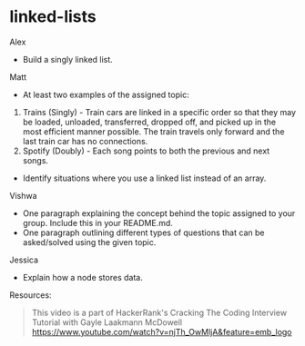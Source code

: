 # linked-lists
Alex
* Build a singly linked list.

Matt
* At least two examples of the assigned topic:
1. Trains (Singly) - Train cars are linked in a specific order so that they may be loaded, unloaded, transferred, dropped off, and picked up in the most efficient manner possible. The train travels only forward and the last train car has no connections.
2. Spotify (Doubly) - Each song points to both the previous and next songs.
* Identify situations where you use a linked list instead of an array.


Vishwa
* One paragraph explaining the concept behind the topic assigned to your group. Include this in your README.md.
* One paragraph outlining different types of questions that can be asked/solved using the given topic.


Jessica
* Explain how a node stores data.


Resources:
> This video is a part of HackerRank's Cracking The Coding Interview Tutorial with Gayle Laakmann McDowell
https://www.youtube.com/watch?v=njTh_OwMljA&feature=emb_logo
